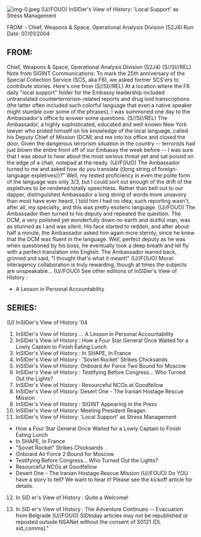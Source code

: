 ![img-0.jpeg](img-0.jpeg)
(U//FOUO) InSIDer's View of History: 'Local Support' as Stress Management

FROM: $\square$
Chief, Weapons \& Space, Operational Analysis Division (S2J4)
Run Date: 07/01/2004

## FROM:

Chief, Weapons \& Space, Operational Analysis Division (S2J4)
(S//SI//REL) Note from SIGINT Communications: To mark the 25th anniversary of the Special Collection Service (SCS, aka F6), we asked former SCS'ers to contribute stories. Here's one from
(S//SI//REL) At a location where the F6 daily "local support" folder for the Embassy leadership included untranslated counterterrorism-related reports and drug lord transcriptions (the latter often included such colorful language that even a native speaker might stumble over some of the phrases), I was summoned one day to the Ambassador's office to answer some questions.
(S//SI//REL) The Ambassador, a highly sophisticated, educated and well-known New York lawyer who prided himself on his knowledge of the local language, called his Deputy Chief of Mission (DCM) and me into his office and closed the door. Given the dangerous terrorism situation in the country -- terrorists had just blown the entire front off of our Embassy the week before -- I was sure that I was about to hear about the most serious threat yet and sat poised on the edge of a chair, notepad at the ready.
(U//FOUO) The Ambassador turned to me and asked how do you translate ((long string of foreign-language expletives))?" Well, my tested proficiency in even the polite form of the language was only $3 / 3$, but I could sort out enough of the drift of the expletives to be rendered totally speechless. Rather than belt out to our dapper, distinguished Ambassador a long string of words more unsavory than most have ever heard, I told him I had no idea; such reporting wasn't, after all, my specialty, and this was pretty esoteric language.
(U//FOUO) The Ambassador then turned to his deputy and repeated the question. The DCM, a very polished yet wonderfully down-to-earth and dutiful man, was as stunned as I and was silent. His face started to redden, and after about half a minute, the Ambassador asked him again more sternly, since he knew that the DCM was fluent in the language. Well, perfect deputy as he was when questioned by his boss, he eventually took a deep breath and let fly with a perfect translation into English. The Ambassador leaned back, grinned and said, "I thought that's what it meant!"
(U//FOUO) Moral: interagency collaboration is truly rewarding, though at times the subjects are unspeakable...
(U//FOUO) See other editions of InSIDer's View of History :

- A Lesson in Personal Accountability


## SERIES:

(U) InSIDer's View of History '04

1. InSIDer's View of History ... A Lesson in Personal Accountability
2. InSIDer's View of History : How a Four Star General Once Waited for a Lowly Captain to Finish Eating Lunch
3. InSIDer's View of History : In SHAPE, In France
4. InSIDer's View of History : 'Soviet Rocket' Strikes Chicksands
5. InSIDer's View of History: Onboard Air Force Two Bound for Moscow
6. InSIDer's View of History : Testifying Before Congress... Who Turned Out the Lights?
7. InSIDer's View of History : Resourceful NCOs at Goodfellow
8. InSIDer's View of History: Desert One - The Iranian Hostage Rescue Mission
9. InSIDer's View of History : SIGINT Appearing in the Press
10. InSIDer's View of History: Meeting President Reagan
11. InSIDer's View of History: 'Local Support' as Stress Management
- How a Four Star General Once Waited for a Lowly Captain to Finish Eating Lunch
- In SHAPE, In France
- "Soviet Rocket" Strikes Chicksands
- Onboard Air Force 2 Bound for Moscow
- Testifying Before Congress... Who Turned Out the Lights?
- Resourceful NCOs at Goodfellow
- Desert One - The Iranian Hostage Rescue Mission
(U//FOUO) Do YOU have a story to tell? We want to hear it! Please see the kickoff article for details.
12. In SID er's View of History : Quite a Welcome!

13. In SID er's View of History : The Adventure Continues -- Evacuation from Belgrade
(U//FOUO) SIDtoday articles may not be republished or reposted outside NSANet without the consent of S0121 (DL sid_comms)."
